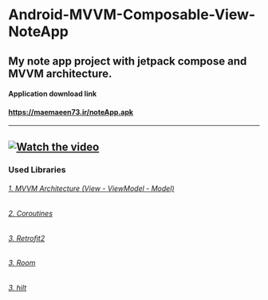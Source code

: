 # Android-MVVM-Composable-View-NoteApp
My note app project with jetpack compose and MVVM architecture.
---
#### Application download link
#### https://maemaeen73.ir/noteApp.apk
---
[![Watch the video](https://i.imgur.com/vKb2F1B.png)](https://www.aparat.com/v/nswl3)
---
### Used Libraries<br />
###### [1. MVVM Architecture (View - ViewModel - Model)](https://medium.com/codex/get-started-with-mvvm-in-android-959e7666caa5)<br />
###### [2. Coroutines](https://kotlinlang.org/docs/coroutines-overview.html)<br />
###### [3. Retrofit2](https://square.github.io/retrofit/)<br />
###### [3. Room](https://developer.android.com/jetpack/androidx/releases/room)<br />
###### [3. hilt](https://developer.android.com/training/dependency-injection/hilt-android)<br />
